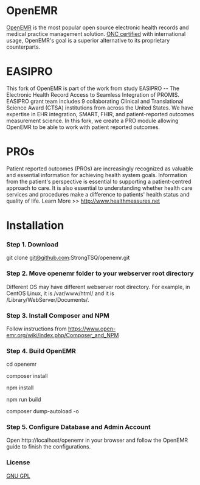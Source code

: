 # OpenEMR

[OpenEMR](http://open-emr.org) is the most popular open source electronic health records and medical practice management solution. [ONC certified](http://open-emr.org/wiki/index.php/OpenEMR_Wiki_Home_Page#ONC_Ambulatory_EHR_Certification) with international usage, OpenEMR's goal is a superior alternative to its proprietary counterparts.

# EASIPRO
This fork of OpenEMR is part of the work from study EASIPRO -- The Electronic Health Record Access to Seamless Integration of PROMIS. EASIPRO grant team includes 9 collaborating Clinical and Translational Science Award (CTSA) institutions from across the United States. We have expertise in EHR integration, SMART, FHIR, and patient-reported outcomes measurement science. In this fork, we create a PRO module allowing OpenEMR to be able to work with patient reported outcomes. 
# PROs
Patient reported outcomes (PROs) are increasingly recognized as valuable and essential information for achieving health system goals. Information from the patient's perspective is essential to supporting a patient-centred approach to care. It is also essential to understanding whether health care services and procedures make a difference to patients' health status and quality of life. Learn More >> http://www.healthmeasures.net 
# Installation
### Step 1. Download
git clone git@github.com:StrongTSQ/openemr.git
### Step 2. Move openemr folder to your webserver root directory
Different OS may have different webserver root directory. For example, in CentOS Linux, it is /var/www/html/ and it is /Library/WebServer/Documents/.
### Step 3. Install Composer and NPM
Follow instructions from https://www.open-emr.org/wiki/index.php/Composer_and_NPM
### Step 4. Build OpenEMR
cd openemr

composer install

npm install

npm run build

composer dump-autoload -o
### Step 5. Configure Database and Admin Account
Open http://localhost/openemr in your browser and follow the OpenEMR guide to finish the configurations.

### License

[GNU GPL](LICENSE)
